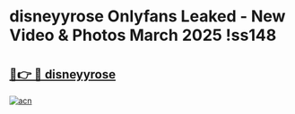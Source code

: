 # disneyyrose Onlyfans Leaked - New Video & Photos March 2025 !ss148

# <h2><a href="https://rqykqy.iuczelnia.edu.pl?title=disneyyrose&ref=ss148">🔗👉 🔴 disneyyrose</a></h2>

[![acn](https://github.com/user-attachments/assets/0f9c940e-d8b0-45ae-aac7-cd30a18b3e1c)](https://rqykqy.iuczelnia.edu.pl?title=disneyyrose&ref=ss148)

